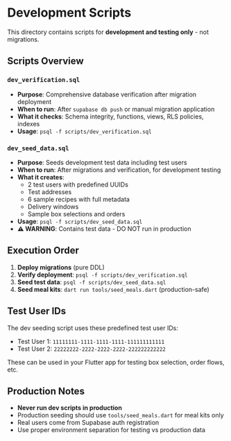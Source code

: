 # Development Scripts

This directory contains scripts for **development and testing only** - not migrations.

## Scripts Overview

### `dev_verification.sql`
- **Purpose**: Comprehensive database verification after migration deployment
- **When to run**: After `supabase db push` or manual migration application
- **What it checks**: Schema integrity, functions, views, RLS policies, indexes
- **Usage**: `psql -f scripts/dev_verification.sql`

### `dev_seed_data.sql` 
- **Purpose**: Seeds development test data including test users
- **When to run**: After migrations and verification, for development testing
- **What it creates**: 
  - 2 test users with predefined UUIDs
  - Test addresses
  - 6 sample recipes with full metadata
  - Delivery windows
  - Sample box selections and orders
- **Usage**: `psql -f scripts/dev_seed_data.sql`
- **⚠️ WARNING**: Contains test data - DO NOT run in production

## Execution Order

1. **Deploy migrations** (pure DDL)
2. **Verify deployment**: `psql -f scripts/dev_verification.sql`
3. **Seed test data**: `psql -f scripts/dev_seed_data.sql`
4. **Seed meal kits**: `dart run tools/seed_meals.dart` (production-safe)

## Test User IDs

The dev seeding script uses these predefined test user IDs:
- Test User 1: `11111111-1111-1111-1111-111111111111`
- Test User 2: `22222222-2222-2222-2222-222222222222`

These can be used in your Flutter app for testing box selection, order flows, etc.

## Production Notes

- **Never run dev scripts in production**
- Production seeding should use `tools/seed_meals.dart` for meal kits only
- Real users come from Supabase auth registration
- Use proper environment separation for testing vs production data